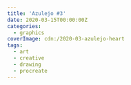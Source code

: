 ```yaml
---
title: 'Azulejo #3'
date: 2020-03-15T00:00:00Z
categories:
  - graphics
coverImage: cdn:/2020-03-azulejo-heart
tags:
  - art
  - creative
  - drawing
  - procreate
---
```

